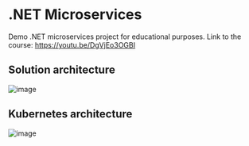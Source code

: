 # .NET Microservices
Demo .NET microservices project for educational purposes. 
Link to the course: https://youtu.be/DgVjEo3OGBI

## Solution architecture
![image](https://user-images.githubusercontent.com/34334610/135752308-957b93ed-1b8e-4c20-9fef-b76607f7df3d.png)

## Kubernetes architecture
![image](https://user-images.githubusercontent.com/34334610/135752358-af8be8a6-7da4-46d8-a90d-6ea01c65547e.png)
